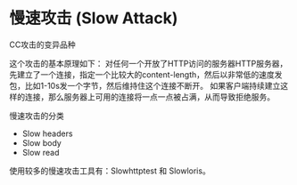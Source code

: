 # 慢速攻击 (Slow Attack)

CC攻击的变异品种

这个攻击的基本原理如下：
对任何一个开放了HTTP访问的服务器HTTP服务器，先建立了一个连接，指定一个比较大的content-length，然后以非常低的速度发包，比如1-10s发一个字节，然后维持住这个连接不断开。
如果客户端持续建立这样的连接，那么服务器上可用的连接将一点一点被占满，从而导致拒绝服务。

慢速攻击的分类

- Slow headers
- Slow body
- Slow read


使用较多的慢速攻击工具有：Slowhttptest 和 Slowloris。
